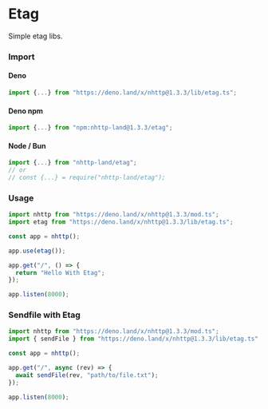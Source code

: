 # Etag
Simple etag libs.

### Import
#### Deno
```ts
import {...} from "https://deno.land/x/nhttp@1.3.3/lib/etag.ts";
```
#### Deno npm
```ts
import {...} from "npm:nhttp-land@1.3.3/etag";
```
#### Node / Bun
```ts
import {...} from "nhttp-land/etag";
// or
// const {...} = require("nhttp-land/etag");
```

### Usage
```ts
import nhttp from "https://deno.land/x/nhttp@1.3.3/mod.ts";
import etag from "https://deno.land/x/nhttp@1.3.3/lib/etag.ts";

const app = nhttp();

app.use(etag());

app.get("/", () => {
  return "Hello With Etag";
});

app.listen(8000);
```

### Sendfile with Etag
```ts
import nhttp from "https://deno.land/x/nhttp@1.3.3/mod.ts";
import { sendFile } from "https://deno.land/x/nhttp@1.3.3/lib/etag.ts";

const app = nhttp();

app.get("/", async (rev) => {
  await sendFile(rev, "path/to/file.txt");
});

app.listen(8000);
```